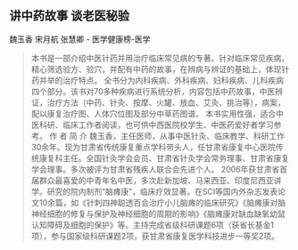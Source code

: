 ## 讲中药故事 谈老医秘验

魏玉香 宋月航 张慧卿  -  医学健康榜-医学

> 本书是一部介绍中医针药并用治疗临床常见病的专著。针对临床常见疾病，精心筛选验方、验穴，并配有中药的故事，在辨病与辨证的基础上，体现针药并举的治疗特点。 全书分为内科疾病、外科疾病、妇科疾病、儿科疾病四个部分。该书对70多种疾病进行系统分析，内容包括中药故事，中医辨证，治疗方法（中药、针灸、按摩、火罐、放血、艾灸、挑治等），病案，配以康复治疗图、人体穴位图及部分中草药图谱。 本书实用性强，适合中医科研、临床工作者阅读，也可供中西医院校学生、中医药爱好者学习参考。 作  者  简  介    魏玉香，主任医师，从事中医针灸、临床教学、科研工作30余年。现为甘肃省传统康复重点学科带头人，任甘肃省康复中心医院传统康复科主任。全国针灸学会会员、甘肃省针灸学会常务理事、甘肃省康复学会理事。多次被评为甘肃省残疾人联合会先进个人。   2006年获甘肃省首届群众最喜爱的中青年名中医，多次赴新加坡、马来西亚、印度尼西亚讲学。研究的院内制剂“脑瘫康”，临床疗效显著。在SCI等国内外杂志发表论文10余篇，如《针刺四神聪透百会治疗小儿脑瘫的临床研究》《脑瘫康对脑神经细胞的修复与保护及神经细胞的周期的影响》《脑瘫康对缺血缺氧幼鼠认知障碍及细胞的保护》等。主持完成省级科研课题6项（获省长基金1项），参与国家级科研课题2项，获甘肃省康复医学科技进步一等奖2项。
